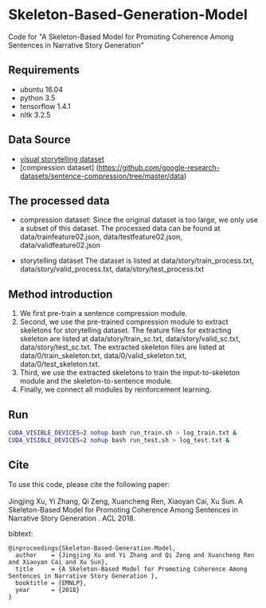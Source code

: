 # Skeleton-Based-Generation-Model
Code for "A Skeleton-Based Model for Promoting Coherence Among Sentences in Narrative Story Generation" 
## Requirements
* ubuntu 16.04
* python 3.5
* tensorflow 1.4.1
* nltk 3.2.5
## Data Source
* [visual storytelling dataset](http://visionandlanguage.net/VIST/dataset.html)
* [compression dataset] (https://github.com/google-research-datasets/sentence-compression/tree/master/data)

## The processed data
* compression dataset:
Since the original dataset is too large, we only use a subset of this dataset. The processed data can be found at data/trainfeature02.json, data/testfeature02.json, data/validfeature02.json

* storytelling dataset
The dataset is listed at data/story/train_process.txt, data/story/valid_process.txt, data/story/test_process.txt

## Method introduction
 1. We first pre-train a sentence compression module. 
 2. Second, we use the pre-trained compression module to extract skeletons for storytelling dataset. The feature files for extracting skeleton are listed at data/story/train_sc.txt, data/story/valid_sc.txt, data/story/test_sc.txt. The extracted skeleton files are listed at data/0/train_skeleton.txt, data/0/valid_skeleton.txt, data/0/test_skeleton.txt.
 3. Third, we use the extracted skeletons to train the input-to-skeleton module and the skeleton-to-sentence module.
 4. Finally, we connect all modules by reinforcement learning. 
 
## Run
```bash
CUDA_VISIBLE_DEVICES=2 nohup bash run_train.sh > log_train.txt &
CUDA_VISIBLE_DEVICES=2 nohup bash run_test.sh > log_test.txt &
```
## Cite
To use this code, please cite the following paper:<br><br>
Jingjing Xu, Yi Zhang, Qi Zeng, Xuancheng Ren, Xiaoyan Cai, Xu Sun.
A Skeleton-Based Model for Promoting Coherence Among Sentences in Narrative Story Generation . ACL 2018.

bibtext:
```
@inproceedings{Skeleton-Based-Generation-Model,
  author    = {Jingjing Xu and Yi Zhang and Qi Zeng and Xuancheng Ren and Xiaoyan Cai and Xu Sun},
  title     = {A Skeleton-Based Model for Promoting Coherence Among Sentences in Narrative Story Generation },
  booktitle = {EMNLP},
  year      = {2018}
}
```
